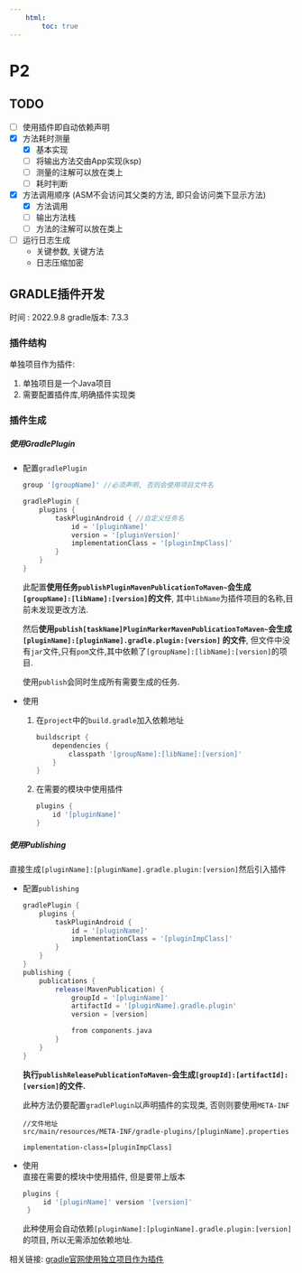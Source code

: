 ```yaml
---
    html:
        toc: true
---
```

# P2

## TODO
- [ ] 使用插件即自动依赖声明
- [x] 方法耗时测量
    - [x] 基本实现
    - [ ] 将输出方法交由App实现(ksp)
    - [ ] 测量的注解可以放在类上
    - [ ] 耗时判断
- [x] 方法调用顺序 (ASM不会访问其父类的方法, 即只会访问类下显示方法)
    - [x] 方法调用
    - [ ] 输出方法栈
    - [ ] 方法的注解可以放在类上 
- [ ] 运行日志生成
    - 关键参数, 关键方法
    - 日志压缩加密

## GRADLE插件开发

时间 : 2022.9.8 
gradle版本: 7.3.3 

### 插件结构

单独项目作为插件:
1. 单独项目是一个Java项目
2. 需要配置插件库,明确插件实现类

### 插件生成
##### 使用GradlePlugin
 - 配置`gradlePlugin`
    ```groovy
    group '[groupName]' //必须声明, 否则会使用项目文件名

    gradlePlugin {
        plugins {
            taskPluginAndroid { //自定义任务名
                id = '[pluginName]'
                version = '[pluginVersion]'
                implementationClass = '[pluginImpClass]'
            }
        }
    }
    ```
    此配置**使用任务`publishPluginMavenPublicationToMaven~`会生成`[groupName]:[libName]:[version]`的文件**, 其中`libName`为插件项目的名称,目前未发现更改方法.  

    然后**使用`publish[taskName]PluginMarkerMavenPublicationToMaven~`会生成
    `[pluginName]:[pluginName].gradle.plugin:[version]`
    的文件**, 但文件中没有`jar`文件,只有`pom`文件,其中依赖了`[groupName]:[libName]:[version]`的项目.  

    使用`publish`会同时生成所有需要生成的任务.  

 - 使用  

    1. 在`project`中的`build.gradle`加入依赖地址
        ```groovy
        buildscript {
            dependencies {
                classpath '[groupName]:[libName]:[version]'
            }
        }
        ```
    2. 在需要的模块中使用插件
        ```groovy
        plugins {
            id '[pluginName]'
        }
        ```

##### 使用Publishing

直接生成`[pluginName]:[pluginName].gradle.plugin:[version]`然后引入插件

 - 配置`publishing`
    ```groovy
    gradlePlugin {
        plugins {
            taskPluginAndroid { 
                id = '[pluginName]'
                implementationClass = '[pluginImpClass]'
            }
        }
    }
    publishing {
        publications {
            release(MavenPublication) {
                groupId = '[pluginName]'
                artifactId = '[pluginName].gradle.plugin'
                version = [version]

                from components.java
            }
        }
    }
    ```
    **执行`publishReleasePublicationToMaven~`会生成`[groupId]:[artifactId]:[version]`的文件.**      

    此种方法仍要配置`gradlePlugin`以声明插件的实现类, 否则则要使用`META-INF`
    ```text
    //文件地址
    src/main/resources/META-INF/gradle-plugins/[pluginName].properties

    implementation-class=[pluginImpClass]
    ```
 - 使用  
   直接在需要的模块中使用插件, 但是要带上版本
   ```groovy
   plugins {
        id '[pluginName]' version '[version]'
    }
   ```
    此种使用会自动依赖`[pluginName]:[pluginName].gradle.plugin:[version]`的项目, 所以无需添加依赖地址. 

相关链接:
[gradle官网使用独立项目作为插件](https://docs.gradle.org/current/userguide/custom_plugins.html#sec:custom_plugins_standalone_project)